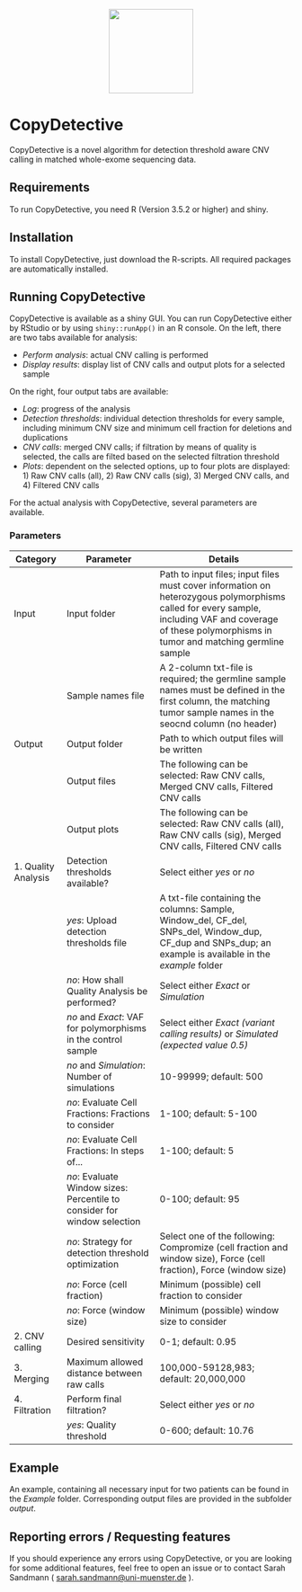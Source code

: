 <p align="center">
    <img height="150" src="https://uni-muenster.sciebo.de/s/BD2q8HfArBG7juF/download">
</p>

# CopyDetective

CopyDetective is a novel algorithm for detection threshold aware CNV calling in matched whole-exome sequencing data. 

## Requirements

To run CopyDetective, you need R (Version 3.5.2 or higher) and shiny.


## Installation

To install CopyDetective, just download the R-scripts. All required packages are automatically installed.


## Running CopyDetective

CopyDetective is available as a shiny GUI. You can run CopyDetective either by RStudio or by using `shiny::runApp()` in an R console.
On the left, there are two tabs available for analysis:

- *Perform analysis*: actual CNV calling is performed
- *Display results*: display list of CNV calls and output plots for a selected sample

On the right, four output tabs are available:

- *Log*: progress of the analysis
- *Detection thresholds*: individual detection thresholds for every sample, including minimum CNV size and minimum cell fraction for deletions and duplications
- *CNV calls*: merged CNV calls; if filtration by means of quality is selected, the calls are filted based on the selected filtration threshold
- *Plots*: dependent on the selected options, up to four plots are displayed: 1) Raw CNV calls (all), 2) Raw CNV calls (sig), 3) Merged CNV calls, and 4) Filtered CNV calls

For the actual analysis with CopyDetective, several parameters are available.

### Parameters

| Category | Parameter | Details |
| ------ | ------ | ------ |
| Input | Input folder | Path to input files; input files must cover information on heterozygous polymorphisms called for every sample, including VAF and coverage of these polymorphisms in tumor and matching germline sample |
|   | Sample names file | A 2-column txt-file is required; the germline sample names must be defined in the first column, the matching tumor sample names in the seocnd column (no header)|
| Output | Output folder | Path to which output files will be written |
|| Output files | The following can be selected: Raw CNV calls, Merged CNV calls, Filtered CNV calls |
|| Output plots | The following can be selected: Raw CNV calls (all), Raw CNV calls (sig), Merged CNV calls, Filtered CNV calls |
| 1. Quality Analysis | Detection thresholds available? | Select either *yes* or *no*|
||*yes*: Upload detection thresholds file| A txt-file containing the columns: Sample, Window_del, CF_del, SNPs_del, Window_dup, CF_dup and SNPs_dup; an example is available in the *example* folder
||*no*: How shall Quality Analysis be performed? | Select either *Exact* or *Simulation*|
||*no* and *Exact*: VAF for polymorphisms in the control sample | Select either *Exact (variant calling results)* or *Simulated (expected value 0.5)*|
||*no* and *Simulation*: Number of simulations| 10-99999; default: 500|
||*no*: Evaluate Cell Fractions: Fractions to consider| 1-100; default: 5-100|
||*no*: Evaluate Cell Fractions: In steps of...| 1-100; default: 5|
||*no*: Evaluate Window sizes: Percentile to consider for window selection | 0-100; default: 95|
||*no*: Strategy for detection threshold optimization| Select one of the following: Compromize (cell fraction and window size), Force (cell fraction), Force (window size)|
||*no*: Force (cell fraction)| Minimum (possible) cell fraction to consider | 1-100; default: 10 |
||*no*: Force (window size)| Minimum (possible) window size to consider | 100,000-59,128,983; default: 1,000,000 |
| 2. CNV calling | Desired sensitivity |0-1; default: 0.95|
| 3. Merging | Maximum allowed distance between raw calls | 100,000-59128,983; default: 20,000,000|
| 4. Filtration | Perform final filtration? | Select either *yes* or *no*|
|| *yes*: Quality threshold | 0-600; default: 10.76|

## Example

An example, containing all necessary input for two patients can be found in the *Example* folder. Corresponding output files are provided in the subfolder *output*.

## Reporting errors / Requesting features

If you should experience any errors using CopyDetective, or you are looking for some additional features, feel free to open an issue or to contact Sarah Sandmann ( sarah.sandmann@uni-muenster.de ).
